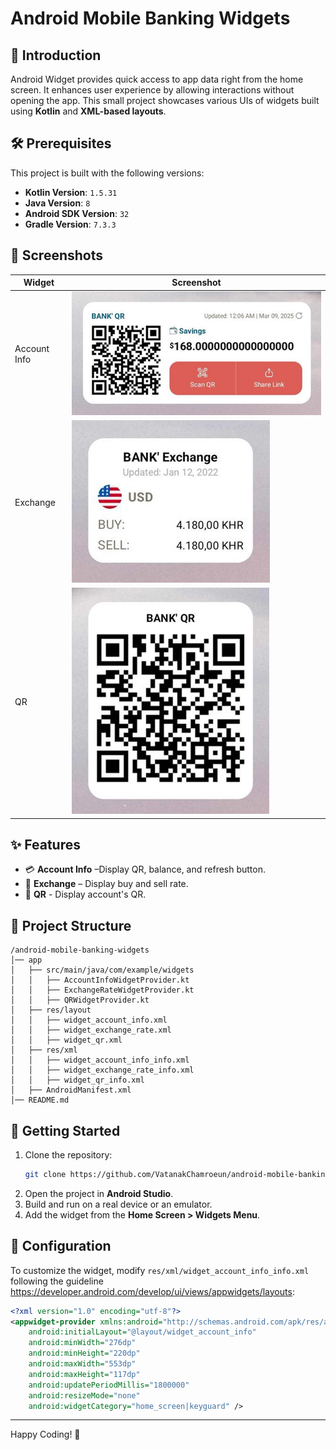 # Android Mobile Banking Widgets

## 📱 Introduction
Android Widget provides quick access to app data right from the home screen. It enhances user experience by allowing interactions without opening the app. This small project showcases various UIs of widgets built using **Kotlin** and **XML-based layouts**.

## 🛠️ Prerequisites

This project is built with the following versions:

- **Kotlin Version**: `1.5.31`
- **Java Version**: `8`
- **Android SDK Version**: `32`
- **Gradle Version**: `7.3.3`

## 📸 Screenshots
| Widget | Screenshot |
|------------|---------|
| Account Info | ![Account Info](screenshots/account_info.png) |
| Exchange | ![Exchange](screenshots/exchange.png) |
| QR | ![QR](screenshots/qr.png) |

<!--## 🎥 Demo Video-->
<!--[![Watch the video](https://img.youtube.com/vi/dQw4w9WgXcQ/0.jpg)](https://www.youtube.com/watch?v=dQw4w9WgXcQ)-->

## ✨ Features
- 💳 **Account Info** –Display QR, balance, and refresh button.
- 🔄 **Exchange** – Display buy and sell rate.
- 📱 **QR** - Display account's QR.

## 📂 Project Structure
```
/android-mobile-banking-widgets
│── app
│   ├── src/main/java/com/example/widgets
│   │   ├── AccountInfoWidgetProvider.kt
│   │   ├── ExchangeRateWidgetProvider.kt
│   │   ├── QRWidgetProvider.kt
│   ├── res/layout
│   │   ├── widget_account_info.xml
│   │   ├── widget_exchange_rate.xml
│   │   ├── widget_qr.xml
│   ├── res/xml
│   │   ├── widget_account_info_info.xml
│   │   ├── widget_exchange_rate_info.xml
│   │   ├── widget_qr_info.xml
│   ├── AndroidManifest.xml
│── README.md
```

## 🚀 Getting Started
1. Clone the repository:
   ```sh
   git clone https://github.com/VatanakChamroeun/android-mobile-banking-widgets.git
   ```
2. Open the project in **Android Studio**.
3. Build and run on a real device or an emulator.
4. Add the widget from the **Home Screen > Widgets Menu**.

## 🔧 Configuration
To customize the widget, modify `res/xml/widget_account_info_info.xml` following the guideline https://developer.android.com/develop/ui/views/appwidgets/layouts:
```xml
<?xml version="1.0" encoding="utf-8"?>
<appwidget-provider xmlns:android="http://schemas.android.com/apk/res/android"
    android:initialLayout="@layout/widget_account_info"
    android:minWidth="276dp"
    android:minHeight="220dp"
    android:maxWidth="553dp"
    android:maxHeight="117dp"
    android:updatePeriodMillis="1800000"
    android:resizeMode="none"
    android:widgetCategory="home_screen|keyguard" />
```

---

Happy Coding! 🚀
